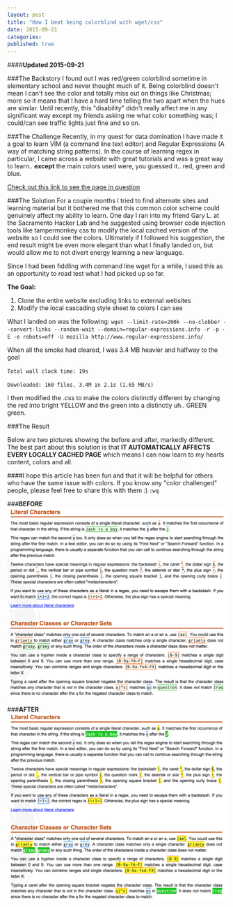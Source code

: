 ```yaml
---
layout: post
title: "How I beat being colorblind with wget/css"
date: 2015-09-21
categories: 
published: true
---
```


####**Updated 2015-09-21**

###The Backstory
I found out I was red/green colorblind sometime in elementary school and never thought much of it.  Being colorblind doesn't mean I can't see the color and totally miss out on things like Christmas; more so it means that I have a hard time telling the two apart when the hues are similar. Until recently, this "disability" didn't really affect me in any significant way except my friends asking me what color something was; I could/can see traffic lights just fine and so on.

###The Challenge
Recently, in my quest for data domination I have made it a goal to learn VIM (a command line text editor) and Regular Expressions (A way of matching string patterns).  In the course of learning regex in particular, I came across a website with great tutorials and was a great way to learn.. **except** the main colors used were, you guessed it.. red, green and blue. 

[Check out this link to see the page in question](http://www.regular-expressions.info/quickstart.html)

###The Solution
For a couple months I tried to find alternate sites and learning material but it bothered me that this common color scheme could genuinely affect my ability to learn.  One day I ran into my friend Gary L. at the Sacramento Hacker Lab and he suggested using browser code injection tools like tampermonkey css to modify the local cached version of the website so I could see the colors.  Ultimately if I followed his suggestion, the end result might be even more elegant than what I finally landed on, but would allow me to not divert energy learning a new language. 

Since I had been fiddling with command line wget for a while, I used this as an opportunity to road test what I had picked up so far.  

**The Goal:**

  1. Clone the entire website excluding links to external websites
  2. Modify the local cascading style sheet to colors I can see

What I landed on was the following: `wget --limit-rate=200k --no-clobber --convert-links --random-wait --domain=regular-expressions.info -r -p -E -e robots=off -U mozilla http://www.regular-expressions.info/`

When all the smoke had cleared, I was 3.4 MB heavier and halfway to the goal 

`Total wall clock time: 19s`

`Downloaded: 160 files, 3.4M in 2.1s (1.65 MB/s)`

I then modified the .css to make the colors distinctly different by changing the red into bright YELLOW and the green into a distinctly uh.. GREEN green.

###The Result

Below are two pictures showing the before and after, markedly different.  The best part about this solution is that **IT AUTOMATICALLY AFFECTS EVERY LOCALLY CACHED PAGE** which means I can now learn to my hearts content, colors and all.

####I hope this article has been fun and that it will be helpful for others who have the same issue with colors. If you know any "color challenged" people, please feel free to share this with them :)
`:wq`

###**BEFORE**
![before](/assets/colorblind_before.png)

###**AFTER**
![after](/assets/colorblind_after.png)
